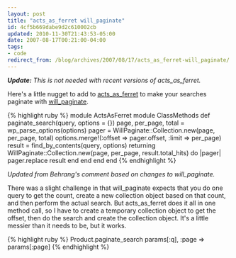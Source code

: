 ```yaml
---
layout: post
title: "acts_as_ferret will_paginate"
id: 4cf5b669dabe9d2c610002cb
updated: 2010-11-30T21:43:53-05:00
date: 2007-08-17T00:21:00-04:00
tags:
- code
redirect_from: /blog/archives/2007/08/17/acts_as_ferret-will_paginate/
---
```


***Update:** This is not needed with recent versions of acts\_as\_ferret.*

Here's a little nugget to add to [acts\_as\_ferret](http://projects.jkraemer.net/acts_as_ferret/wiki) to make your searches paginate with [will\_paginate](http://errtheblog.com/post/4791).

{% highlight ruby %}
module ActsAsFerret
  module ClassMethods
    def paginate_search(query, options = {})
      page, per_page, total = wp_parse_options(options)
      pager = WillPaginate::Collection.new(page, per_page, total)
      options.merge!(:offset => pager.offset, :limit => per_page)
      result = find_by_contents(query, options)
      returning WillPaginate::Collection.new(page, per_page, result.total_hits) do |pager|
        pager.replace result
      end
    end
  end
end
{% endhighlight %}

<em>Updated from Behrang's comment based on changes to will\_paginate.</em>

There was a slight challenge in that will\_paginate expects that you do one query to get the count, create a new collection object based on that count, and then perform the actual search. But acts\_as\_ferret does it all in one method call, so I have to create a temporary collection object to get the offset, then do the search and create the collection object. It's a little messier than it needs to be, but it works.

{% highlight ruby %}
Product.paginate_search params[:q], :page => params[:page]
{% endhighlight %}

